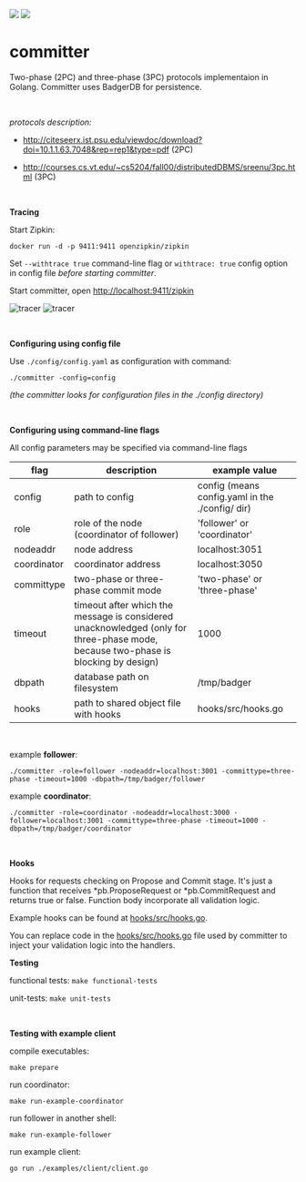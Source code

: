 ![](https://github.com/vadiminshakov/committer/workflows/unit-tests/badge.svg) ![](https://github.com/vadiminshakov/committer/workflows/functional-tests/badge.svg)
# committer

Two-phase (2PC) and three-phase (3PC) protocols implementaion in Golang. Committer uses BadgerDB for persistence.

<br>

_protocols description:_

- http://citeseerx.ist.psu.edu/viewdoc/download?doi=10.1.1.63.7048&rep=rep1&type=pdf (2PC)

- http://courses.cs.vt.edu/~cs5204/fall00/distributedDBMS/sreenu/3pc.html (3PC)

<br>

**Tracing**

Start Zipkin:

```
docker run -d -p 9411:9411 openzipkin/zipkin
```

Set `--withtrace true` command-line flag or `withtrace: true` config option in config file _before starting committer_.

Start committer, open [http://localhost:9411/zipkin](http://localhost:9411/zipkin)

![tracer](https://github.com/vadimInshakov/committer/blob/tracer/trace.gif)
![tracer](https://github.com/vadimInshakov/committer/blob/tracer/trace.png)

<br>

**Configuring using config file**

Use `./config/config.yaml` as configuration with command:
 ```
 ./committer -config=config
```
 
_(the committer looks for configuration files in the ./config directory)_

<br>

**Configuring using command-line flags**

All config parameters may be specified via command-line flags

| flag  |   description| example value  |  
|---|---|---|
| config  |  path to config |  config (means config.yaml in the ./config/ dir) |
| role  |  role of the node (coordinator of follower) | 'follower' or 'coordinator'  | 
| nodeaddr  | node address | localhost:3051 |   
| coordinator  |  coordinator address |  localhost:3050 |   
| committype  | two-phase or three-phase commit mode | 'two-phase' or 'three-phase' |  
| timeout  | timeout after which the message is considered unacknowledged (only for three-phase mode, because two-phase is blocking by design)  |  1000 |  
| dbpath  |  database path on filesystem |  /tmp/badger |  
|hooks| path to shared object file with hooks | hooks/src/hooks.go |

<br>

example **follower**:
```
./committer -role=follower -nodeaddr=localhost:3001 -committype=three-phase -timeout=1000 -dbpath=/tmp/badger/follower
```

example **coordinator**:
```
./committer -role=coordinator -nodeaddr=localhost:3000 -follower=localhost:3001 -committype=three-phase -timeout=1000 -dbpath=/tmp/badger/coordinator
```

<br>

**Hooks**

Hooks for requests checking on Propose and Commit stage. 
It's just a function that receives *pb.ProposeRequest or *pb.CommitRequest and returns true or false.
Function body incorporate all validation logic. 

Example hooks can be found at [hooks/src/hooks.go](https://github.com/vadimInshakov/committer/blob/master/hooks/src/hooks.go).
 
You can replace code in the [hooks/src/hooks.go](https://github.com/vadimInshakov/committer/blob/master/hooks/src/hooks.go) file used by committer to inject your validation logic into the handlers.

**Testing**

functional tests: `make functional-tests`

unit-tests: `make unit-tests`

<br>

**Testing with example client**

compile executables:
```
make prepare
```

run coordinator:
```
make run-example-coordinator
```
run follower in another shell:
```
make run-example-follower
```

run example client:
```
go run ./examples/client/client.go
```